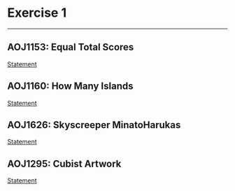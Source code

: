 # Exercise 1

---

## AOJ1153: Equal Total Scores
[Statement](http://judge.u-aizu.ac.jp/onlinejudge/description.jsp?id=1153)

## AOJ1160: How Many Islands
[Statement](http://judge.u-aizu.ac.jp/onlinejudge/description.jsp?id=1160)

## AOJ1626: Skyscreeper MinatoHarukas
[Statement](http://judge.u-aizu.ac.jp/onlinejudge/description.jsp?id=1626)

## AOJ1295: Cubist Artwork
[Statement](http://judge.u-aizu.ac.jp/onlinejudge/description.jsp?id=1295)
